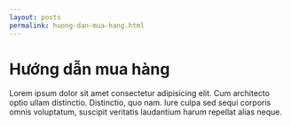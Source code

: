 ```yaml
---
layout: posts
permalink: huong-dan-mua-hang.html
---
```


<h1>Hướng dẫn mua hàng</h1>
<p>Lorem ipsum dolor sit amet consectetur adipisicing elit. Cum architecto optio ullam distinctio. Distinctio, quo nam. Iure culpa sed sequi corporis omnis voluptatum, suscipit veritatis laudantium harum repellat alias neque.</p>
